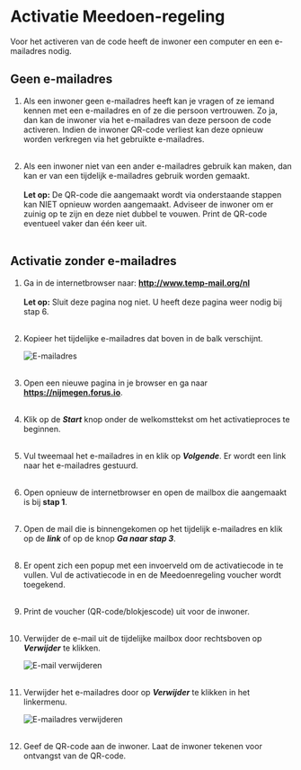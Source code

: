 # Activatie Meedoen-regeling

Voor het activeren van de code heeft de inwoner een computer en een e-mailadres nodig.

## Geen e-mailadres

1. Als een inwoner geen e-mailadres heeft kan je vragen of ze iemand kennen met een e-mailadres en of ze die persoon vertrouwen. Zo ja, dan kan de inwoner via het e-mailadres van deze persoon de code activeren. Indien de inwoner QR-code verliest kan deze opnieuw worden verkregen via het gebruikte e-mailadres.<br />&nbsp;

2. Als een inwoner niet van een ander e-mailadres gebruik kan maken, dan kan er van een tijdelijk e-mailadres gebruik worden gemaakt.<br /><br />
**Let op:** De QR-code die aangemaakt wordt via onderstaande stappen kan NIET opnieuw worden aangemaakt. Adviseer de inwoner om er zuinig op te zijn en deze niet dubbel te vouwen. Print de QR-code eventueel vaker dan één keer uit. <br /> &nbsp;

## Activatie zonder e-mailadres

1. Ga in de internetbrowser naar: **<a href="www.temp-mail.org/" target="_blank">http://www.temp-mail.org/nl</a>** <br /><br />
    **Let op:** Sluit deze pagina nog niet. U heeft deze pagina weer nodig bij stap 6.
    <br />&nbsp;

2. Kopieer het tijdelijke e-mailadres dat boven in de balk verschijnt.

    <img src="https://raw.githubusercontent.com/teamforus/manuals/master/img/stips-temp-emailadres.png" alt="E-mailadres" style="max-width:500px">
    <br />&nbsp;

3. Open een nieuwe pagina in je browser en ga naar **<a href="https://nijmegen.forus.io" target="_blank">https://nijmegen.forus.io</a>**.
<br />&nbsp;

4. Klik op de **_Start_** knop onder de welkomsttekst om het activatieproces te beginnen.
<br />&nbsp;

5. Vul tweemaal het e-mailadres in en klik op **_Volgende_**. Er wordt een link naar het e-mailadres gestuurd.
<br />&nbsp;

6. Open opnieuw de internetbrowser en open de mailbox die aangemaakt is bij **stap 1**.
<br />&nbsp;

7. Open de mail die is binnengekomen op het tijdelijk e-mailadres en klik op de **_link_** of op de knop **_Ga naar stap 3_**.
<br />&nbsp;

8. Er opent zich een popup met een invoerveld om de activatiecode in te vullen. Vul de activatiecode in en de Meedoenregeling voucher wordt toegekend.
<br />&nbsp;

9. Print de voucher (QR-code/blokjescode) uit voor de inwoner.
<br />&nbsp;

10. Verwijder de e-mail uit de tijdelijke mailbox door rechtsboven op **_Verwijder_** te klikken.

    <img src="https://raw.githubusercontent.com/teamforus/manuals/master/img/stips-temp-mail-verwijderen.png" alt="E-mail verwijderen" style="max-width:500px">
    <br />&nbsp;

11. Verwijder het e-mailadres door op **_Verwijder_** te klikken in het linkermenu.

    <img src="https://raw.githubusercontent.com/teamforus/manuals/master/img/stips-temp-verwijder-emailadres.png" alt="E-mailadres verwijderen" style="max-width:500px">
    <br />&nbsp;

12. Geef de QR-code aan de inwoner. Laat de inwoner tekenen voor ontvangst van de QR-code.
<br />&nbsp;
